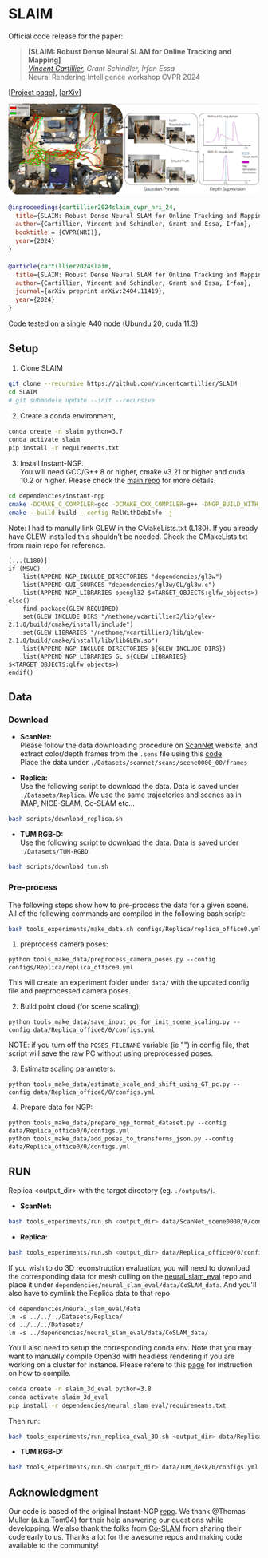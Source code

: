 # SLAIM

Official code release for the paper:

> **[SLAIM: Robust Dense Neural SLAM for Online Tracking and Mapping]** <br />
> *[Vincent Cartillier](https://vincentcartillier.github.io/), Grant Schindler, Irfan Essa* <br />
> Neural Rendering Intelligence workshop CVPR 2024 <br />


[[Project page](https://vincentcartillier.github.io/slaim.html)], [[arXiv](https://arxiv.org/abs/2404.11419)]

![High level overview of SLAIM capabilities](assets/slaim.png)


```bibtex
@inproceedings{cartillier2024slaim_cvpr_nri_24,
  title={SLAIM: Robust Dense Neural SLAM for Online Tracking and Mapping},
  author={Cartillier, Vincent and Schindler, Grant and Essa, Irfan},
  booktitle = {CVPR(NRI)},
  year={2024}
}

@article{cartillier2024slaim,
  title={SLAIM: Robust Dense Neural SLAM for Online Tracking and Mapping},
  author={Cartillier, Vincent and Schindler, Grant and Essa, Irfan},
  journal={arXiv preprint arXiv:2404.11419},
  year={2024}
}
```


Code tested on a single A40 node (Ubundu 20, cuda 11.3) <br />

## Setup
1. Clone SLAIM
```bash
git clone --recursive https://github.com/vincentcartillier/SLAIM
cd SLAIM
# git submodule update --init --recursive
```

2. Create a conda environment,
```bash
conda create -n slaim python=3.7
conda activate slaim
pip install -r requirements.txt
```

3. Install Instant-NGP.  <br />
You will need GCC/G++ 8 or higher, cmake v3.21 or higher and cuda 10.2 or higher. Please check the [main repo](https://github.com/NVlabs/instant-ngp) for more details.


```bash
cd dependencies/instant-ngp
cmake -DCMAKE_C_COMPILER=gcc -DCMAKE_CXX_COMPILER=g++ -DNGP_BUILD_WITH_GUI=off . -B build -DCMAKE_BUILD_TYPE=RelWithDebInfo
cmake --build build --config RelWithDebInfo -j
```

Note: I had to manully link GLEW in the CMakeLists.txt (L180). If you already have GLEW installed this shouldn't be needed. Check the CMakeLists.txt from main repo for reference.

```
[...(L180)]
if (MSVC)
	list(APPEND NGP_INCLUDE_DIRECTORIES "dependencies/gl3w")
	list(APPEND GUI_SOURCES "dependencies/gl3w/GL/gl3w.c")
	list(APPEND NGP_LIBRARIES opengl32 $<TARGET_OBJECTS:glfw_objects>)
else()
	find_package(GLEW REQUIRED)
    set(GLEW_INCLUDE_DIRS "/nethome/vcartillier3/lib/glew-2.1.0/build/cmake/install/include")
    set(GLEW_LIBRARIES "/nethome/vcartillier3/lib/glew-2.1.0/build/cmake/install/lib/libGLEW.so")
	list(APPEND NGP_INCLUDE_DIRECTORIES ${GLEW_INCLUDE_DIRS})
	list(APPEND NGP_LIBRARIES GL ${GLEW_LIBRARIES} $<TARGET_OBJECTS:glfw_objects>)
endif()
```

## Data

### Download
* **ScanNet:** <br />
Please follow the data downloading procedure on [ScanNet](http://www.scan-net.org/) website, and extract color/depth frames from the `.sens` file using this [code](https://github.com/ScanNet/ScanNet/blob/master/SensReader/python/reader.py). <br />
Place the data under `./Datasets/scannet/scans/scene0000_00/frames`

* **Replica:** <br />
Use the following script to download the data. Data is saved under `./Datasets/Replica`. We use the same trajectories and scenes as in iMAP, NICE-SLAM, Co-SLAM etc...
```bash
bash scripts/download_replica.sh
```

* **TUM RGB-D:** <br />
Use the following script to download the data. Data is saved under `./Datasets/TUM-RGBD`.
```bash
bash scripts/download_tum.sh
```

### Pre-process
The following steps show how to pre-process the data for a given scene. <br />
All of the following commands are compiled in the following bash script:
```bash
bash tools_experiments/make_data.sh configs/Replica/replica_office0.yml
```


1. preprocess camera poses:
```
python tools_make_data/preprocess_camera_poses.py --config configs/Replica/replica_office0.yml
```
This will create an experiment folder under `data/` with the updated config file and preprocessed camera poses.

2. Build point cloud (for scene scaling):
```
python tools_make_data/save_input_pc_for_init_scene_scaling.py --config data/Replica_office0/0/configs.yml
```
NOTE: if you turn off the `POSES_FILENAME` variable (ie "") in config file, that script will save the raw PC without using preprocessed poses.

3. Estimate scaling parameters:
```
python tools_make_data/estimate_scale_and_shift_using_GT_pc.py --config data/Replica_office0/0/configs.yml
```

4. Prepare data for NGP:
```
python tools_make_data/prepare_ngp_format_dataset.py --config data/Replica_office0/0/configs.yml
python tools_make_data/add_poses_to_transforms_json.py --config data/Replica_office0/0/configs.yml
```

## RUN
Replica <output_dir> with the target directory (eg. `./outputs/`).

* **ScanNet:** <br />
```bash
bash tools_experiments/run.sh <output_dir> data/ScanNet_scene0000/0/configs.yml configs/ScanNet/experiment_hyperparams/base.yml
```

* **Replica:** <br />
```bash
bash tools_experiments/run.sh <output_dir> data/Replica_office0/0/configs.yml configs/Replica/experiment_hyperparams/base.yml
```
If you wish to do 3D reconstruction evaluation, you will need to download the corresponding data for mesh culling on the [neural_slam_eval](https://github.com/JingwenWang95/neural_slam_eval) repo and place it under `dependencies/neural_slam_eval/data/CoSLAM_data`. And you'll also have to symlink the Replica data to that repo
```
cd dependencies/neural_slam_eval/data
ln -s ../../../Datasets/Replica/
cd ../../../Datasets/
ln -s ../dependencies/neural_slam_eval/data/CoSLAM_data/
```
You'll also need to setup the corresponding conda env. Note that you may want to manually compile Open3d with headless rendering if you are working on a cluster for instance. Please refere to this [page](https://www.open3d.org/docs/latest/tutorial/Advanced/headless_rendering.html) for instruction on how to compile.
```bash
conda create -n slaim_3d_eval python=3.8
conda activate slaim_3d_eval
pip install -r dependencies/neural_slam_eval/requirements.txt
```
Then run:
```bash
bash tools_experiments/run_replica_eval_3D.sh <output_dir> data/Replica_office0/0/configs.yml configs/Replica/experiment_hyperparams/base.yml
```

* **TUM RGB-D:** <br />
```bash
bash tools_experiments/run.sh <output_dir> data/TUM_desk/0/configs.yml configs/TUM/experiment_hyperparams/base.yml
```



## Acknowledgment
Our code is based of the original Instant-NGP [repo](https://github.com/NVlabs/instant-ngp). We thank @Thomas Muller (a.k.a Tom94) for their help answering our questions while developping. We also thank the folks from [Co-SLAM](https://github.com/HengyiWang/Co-SLAM) from sharing their code early to us. Thanks a lot for the awesome repos and making code available to the community!

